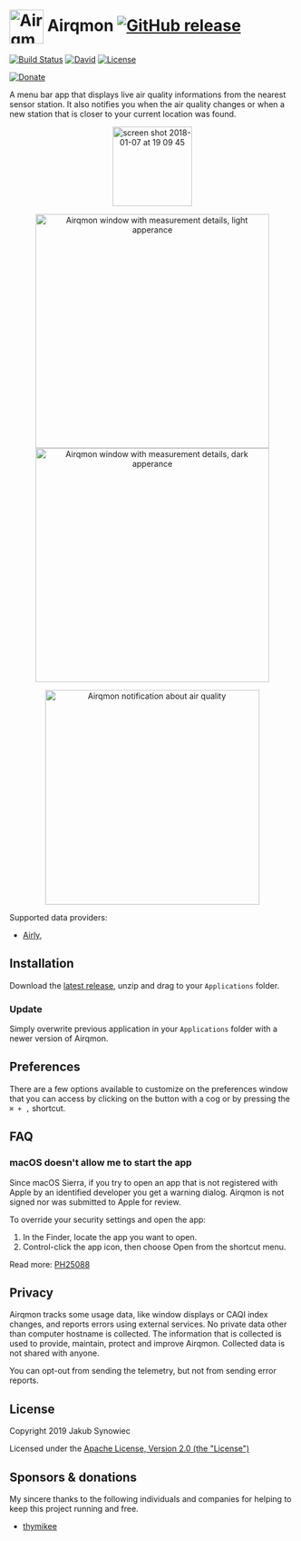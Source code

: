 # <img src="https://user-images.githubusercontent.com/1029142/32918679-7336704a-cb23-11e7-92b2-d8a7f2588055.png" width="60px" align="center" alt="Airqmon icon" /> Airqmon [![GitHub release][badge-github-release]][airqmon-latest-release]

[![Build Status][travis-badge]][travis-ci]
[![David][badge-david-deps]][david]
[![License][badge-license]][license]

[![Donate][badge-donate]][donate]

A menu bar app that displays live air quality informations from the nearest sensor station. It also notifies you when the air quality changes or when a new station that is closer to your current location was found.

<p align="center">
  <img width="140" alt="screen shot 2018-01-07 at 19 09 45" src="https://user-images.githubusercontent.com/1029142/34652449-7721515a-f3de-11e7-82e0-3af878ff3d58.png">
</p>

<p align="center">
  <img width="412" align="center" alt="Airqmon window with measurement details, light apperance" src="https://user-images.githubusercontent.com/1029142/55006266-be43ec80-4fdd-11e9-8a44-624c8e32cb2f.png" /><img width="412" align="center" alt="Airqmon window with measurement details, dark apperance" src="https://user-images.githubusercontent.com/1029142/55006267-be43ec80-4fdd-11e9-82f4-d4f4e254e4bc.png" />
</p>

<p align="center">
  <img src="https://user-images.githubusercontent.com/1029142/36537429-674931ba-17d0-11e8-88ee-c246226c1053.png" width="378px" align="center" alt="Airqmon notification about air quality" />
</p>

Supported data providers:

- [Airly][airly],

## Installation

Download the [latest release][airqmon-latest-release], unzip and drag to your `Applications` folder.

### Update

Simply overwrite previous application in your `Applications` folder with a newer version of Airqmon.

## Preferences

There are a few options available to customize on the preferences window that you can access by clicking on the button with a cog or by pressing the `⌘ + ,` shortcut.

## FAQ

### macOS doesn't allow me to start the app

Since macOS Sierra, if you try to open an app that is not registered with Apple by an identified developer you get a warning dialog. Airqmon is not signed nor was submitted to Apple for review.

To override your security settings and open the app:

1. In the Finder, locate the app you want to open.
2. Control-click the app icon, then choose Open from the shortcut menu.

Read more: [PH25088](https://support.apple.com/kb/PH25088?locale=en_US)

## Privacy

Airqmon tracks some usage data, like window displays or CAQI index changes, and reports errors using external services. No private data other than computer hostname is collected. The information that is collected is used to provide, maintain, protect and improve Airqmon. Collected data is not shared with anyone.

You can opt-out from sending the telemetry, but not from sending error reports.

## License

Copyright 2019 Jakub Synowiec

Licensed under the [Apache License, Version 2.0 (the "License")][license]

## Sponsors & donations

My sincere thanks to the following individuals and companies for helping to keep this project running and free.

* [thymikee](https://github.com/thymikee)

[license]: https://raw.githubusercontent.com/jsynowiec/airqmon/master/LICENSE
[airqmon-latest-release]: https://github.com/jsynowiec/airqmon/releases/latest
[david]: http://david-dm.org/jsynowiec/airqmon
[donate]: https://paypal.me/jaqb/5eur
[badge-github-release]: https://img.shields.io/github/release/jsynowiec/airqmon.svg
[badge-license]: https://img.shields.io/github/license/jsynowiec/airqmon.svg
[badge-david-deps]: https://img.shields.io/david/jsynowiec/airqmon.svg
[badge-donate]: https://img.shields.io/badge/☕-buy%20me%20a%20coffee-46b798.svg
[travis-badge]: https://travis-ci.org/jsynowiec/airqmon.svg?branch=master
[travis-ci]: https://travis-ci.org/jsynowiec/airqmon
[airly]: https://airly.eu/
